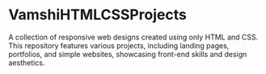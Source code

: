 # VamshiHTMLCSSProjects
A collection of responsive web designs created using only HTML and CSS. This repository features various projects, including landing pages, portfolios, and simple websites, showcasing front-end skills and design aesthetics.
